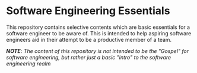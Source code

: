 # Software Engineering Essentials

This repository contains selective contents which are basic essentials for a software engineer to be aware of. This is intended to help aspiring software engineers aid in their attempt to be a productive member of a team.

***NOTE***: *The content of this repository is not intended to be the "Gospel" for software engineering, but rather just a basic "intro" to the software engineering realm*
